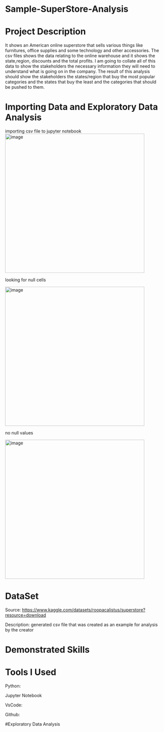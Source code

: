 # Sample-SuperStore-Analysis

# Project Description
It shows an American online superstore that sells various things like furnitures, office supplies and some technology and other accessories. The csv files shows the data relating to the online warehouse and it shows the state,region, discounts and the total profits. I am going to collate all of this data to show the stakeholders the necessary information they will need to understand what is going on in the company. The result of this analysis should show the stakeholders the states/region that buy the most popular categories and the states that buy the least and the categories that should be pushed to them. 

# Importing Data and Exploratory Data Analysis
importing csv file to jupyter notebook
<img width="452" alt="image" src="https://github.com/user-attachments/assets/fc10deb6-d868-453b-9d6a-b636b721ea51">

looking for null cells

<img width="452" alt="image" src="https://github.com/user-attachments/assets/ae2feb33-b594-4099-9eab-7ec2d3000b91">

no null values

<img width="452" alt="image" src="https://github.com/user-attachments/assets/763c1742-8021-457b-b738-5574b60b77f1">

# DataSet
Source: https://www.kaggle.com/datasets/roopacalistus/superstore?resource=download

Description: generated csv file that was created as an example for analysis by the creator

# Demonstrated Skills

# Tools I Used
Python:

Jupyter Notebook

VsCode:

Github:


#Exploratory Data Analysis



